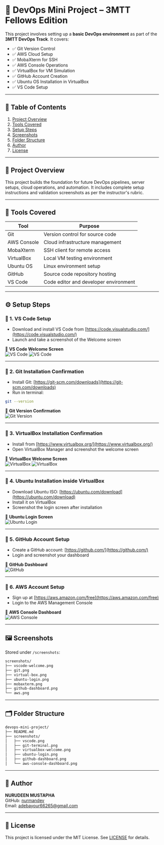 # 🚀 DevOps Mini Project – 3MTT Fellows Edition

This project involves setting up a **basic DevOps environment** as part of the **3MTT DevOps Track**. It covers:

- ✅ Git Version Control
- ✅ AWS Cloud Setup
- ✅ MobaXterm for SSH
- ✅ AWS Console Operations
- ✅ VirtualBox for VM Simulation
- ✅ GitHub Account Creation
- ✅ Ubuntu OS Installation in VirtualBox
- ✅ VS Code Setup

---

## 🧩 Table of Contents

1. [Project Overview](#project-overview)
2. [Tools Covered](#tools-covered)
3. [Setup Steps](#setup-steps)
4. [Screenshots](#screenshots)
5. [Folder Structure](#folder-structure)
6. [Author](#author)
7. [License](#license)

---

## 📌 Project Overview

This project builds the foundation for future DevOps pipelines, server setups, cloud operations, and automation. It includes complete setup instructions and validation screenshots as per the instructor's rubric.

---

## 🧰 Tools Covered

| Tool        | Purpose                               |
| ----------- | ------------------------------------- |
| Git         | Version control for source code       |
| AWS Console | Cloud infrastructure management       |
| MobaXterm   | SSH client for remote access          |
| VirtualBox  | Local VM testing environment          |
| Ubuntu OS   | Linux environment setup               |
| GitHub      | Source code repository hosting        |
| VS Code     | Code editor and developer environment |

---

## ⚙️ Setup Steps

### 🔹 1. VS Code Setup

- Download and install VS Code from [https://code.visualstudio.com/](https://code.visualstudio.com/)
- Launch and take a screenshot of the Welcome screen

📸 **VS Code Welcome Screen**  
![VS Code](./screenshots/vscode-welcome.png)
![VS Code](./screenshots/vscode.png)

---

### 🔹 2. Git Installation Confirmation

- Install Git: [https://git-scm.com/downloads](https://git-scm.com/downloads)
- Run in terminal:

```bash
git --version
```

📸 **Git Version Confirmation**  
![Git Version](./screenshots/git-terminal.png)

---

### 🔹 3. VirtualBox Installation Confirmation

- Install from [https://www.virtualbox.org/](https://www.virtualbox.org/)
- Open VirtualBox Manager and screenshot the welcome screen

📸 **VirtualBox Welcome Screen**  
![VirtualBox](./screenshots/virtual-welcome.png)
![VirtualBox](./screenshots/virtual-box.png)

---

### 🔹 4. Ubuntu Installation inside VirtualBox

- Download Ubuntu ISO: [https://ubuntu.com/download](https://ubuntu.com/download)
- Install it on VirtualBox
- Screenshot the login screen after installation

📸 **Ubuntu Login Screen**  
![Ubuntu Login](./screenshots/ubuntu-login.png)

---

### 🔹 5. GitHub Account Setup

- Create a GitHub account: [https://github.com/](https://github.com/)
- Login and screenshot your dashboard

📸 **GitHub Dashboard**  
![GitHub](./screenshots/github.png)

---

### 🔹 6. AWS Account Setup

- Sign up at [https://aws.amazon.com/free](https://aws.amazon.com/free)
- Login to the AWS Management Console

📸 **AWS Console Dashboard**  
![AWS Console](./screenshots/aws.png)

---

## 🖼️ Screenshots

Stored under `/screenshots`:

```bash
screenshots/
├── vscode-welcome.png
├── git.png
├── virtual-box.png
├── ubuntu-login.png
├── mobaxterm.png
├── github-dashboard.png
└── aws.png
```

---

## 🗂️ Folder Structure

```bash
devops-mini-project/
├── README.md
├── screenshots/
│   ├── vscode.png
│   ├── git-terminal.png
│   ├── virtualbox-welcome.png
│   ├── ubuntu-login.png
│   ├── github-dashboard.png
│   └── aws-console-dashboard.png
```

---

## 👤 Author

**NURUDEEN MUSTAPHA**  
GitHub: [nurmandev](https://github.com/nurmandev)  
Email: adebayour66265@gmail.com

---

## 📄 License

This project is licensed under the MIT License. See [LICENSE](./LICENSE) for details.
